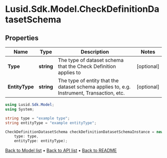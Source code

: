 # Lusid.Sdk.Model.CheckDefinitionDatasetSchema

## Properties

Name | Type | Description | Notes
------------ | ------------- | ------------- | -------------
**Type** | **string** | The type of dataset schema that the Check Definition applies to | [optional] 
**EntityType** | **string** | The type of entity that the dataset schema applies to, e.g. Instrument, Transaction, etc. | [optional] 

```csharp
using Lusid.Sdk.Model;
using System;

string type = "example type";
string entityType = "example entityType";

CheckDefinitionDatasetSchema checkDefinitionDatasetSchemaInstance = new CheckDefinitionDatasetSchema(
    type: type,
    entityType: entityType);
```

[Back to Model list](../README.md#documentation-for-models) &#8226; [Back to API list](../README.md#documentation-for-api-endpoints) &#8226; [Back to README](../README.md)

